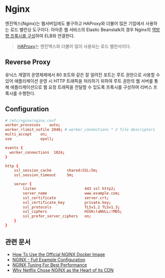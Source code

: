# Nginx

엔진엑스(Nginx)는 웹서버임에도 불구하고 HAProxy와 더불어 많은 기업에서 사용하는 로드 밸런싱 도구이다. 아마존 웹 서비스의 Elastic Beanstalk의 경우 Nginx의 [역방향 프록시를 구성](https://docs.aws.amazon.com/ko_kr/elasticbeanstalk/latest/dg/java-se-nginx.html)하여 ELB와 연결한다. 

> [HAProxy](http://www.haproxy.org/)는 엔진엑스와 더불어 많이 사용되는 로드 밸런서이다.

## Reverse Proxy
유닉스 계열의 운영체제에서 80 포트와 같은 잘 알려진 포트는 루트 권한으로 사용할 수 있어 애플리케이션 운영 시 HTTP 트래픽을 처리하기 위하여 루트 권한의 웹 서버를 통해 애플리케이션으로 웹 요청 트래픽을 전달할 수 있도록 프록시를 구성하여 리버스 프록시를 수행한다.

## Configuration

```conf
# /etc/nginx/nginx.conf
worker_processes    auto;
worker_rlimit_nofile 2048; # worker_connections * 2 file descriptors
multi_accept    on;
use             epoll;

events {
  worker_connections  1024;
}

http {
    ssl_session_cache       shared:SSL:5m;
    ssl_session_timeout     5m;

    server {
        listen                      443 ssl http2;
        server_name                 www.example.com;
        ssl_certificate             server.crt;
        ssl_certificate_key         private.key;
        ssl_protocols               TLSv1.2 TLSv1.3;
        ssl_ciphers                 HIGH:!aNULL:!MD5;
        ssl_prefer_server_ciphers   on;
    }
}
```


## 관련 문서  
- [How To Use the Official NGINX Docker Image](https://www.docker.com/blog/how-to-use-the-official-nginx-docker-image/)  
- [NGINX - Full Example Configuration](https://www.nginx.com/resources/wiki/start/topics/examples/full/)  
- [NGINX Tuning For Best Performance](https://github.com/denji/nginx-tuning)  
- [Why Netflix Chose NGINX as the Heart of Its CDN](https://www.nginx.com/blog/why-netflix-chose-nginx-as-the-heart-of-its-cdn/)